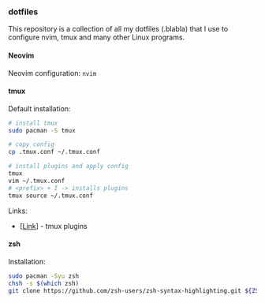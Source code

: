 ### dotfiles
This repository is a collection of all my dotfiles (.blabla) 
that I use to configure nvim, tmux and many other Linux programs. 

#### Neovim
Neovim configuration:
`nvim`

#### tmux
Default installation:
```bash
# install tmux
sudo pacman -S tmux

# copy config
cp .tmux.conf ~/.tmux.conf

# install plugins and apply config
tmux
vim ~/.tmux.conf
# <prefix> + I -> installs plugins
tmux source ~/.tmux.conf
```

Links:
* [[Link](https://github.com/tmux-plugins/tpm)] - tmux plugins

#### zsh
Installation:
```bash
sudo pacman -Syu zsh
chsh -s $(which zsh)
git clone https://github.com/zsh-users/zsh-syntax-highlighting.git ${ZSH_CUSTOM:-~/.oh-my-zsh/custom}/plugins/zsh-syntax-highlighting
```

